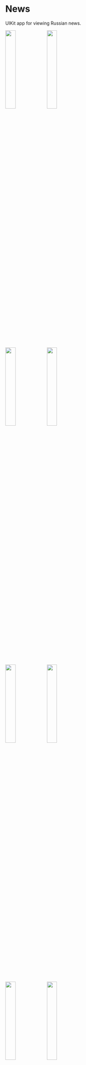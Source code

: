 # News
UIKit app for viewing Russian news.

<img src="https://user-images.githubusercontent.com/45876618/162014807-0fbaf1fe-1755-47a2-a344-39cad76ea857.png" width="25%" height="25%"> <img src="https://user-images.githubusercontent.com/45876618/162014911-6a88c623-ef48-4b9d-b752-43d856d68982.png" width="25%" height="25%">

<img src="https://user-images.githubusercontent.com/45876618/162014933-4a992853-0232-4488-8c3a-3a10e5a35d49.png" width="25%" height="25%"> <img src="https://user-images.githubusercontent.com/45876618/162014946-e8a2f4a1-1993-4ac0-8f96-5d9e61dcd8b7.png" width="25%" height="25%">

<img src="https://user-images.githubusercontent.com/45876618/162014954-a69fba72-9138-4a5f-b038-75e5f4594d1c.png" width="25%" height="25%"> <img src="https://user-images.githubusercontent.com/45876618/162014961-487cc766-7f92-4f77-878b-a37d9ce742db.png" width="25%" height="25%">

<img src="https://user-images.githubusercontent.com/45876618/162014964-83ae3afb-7602-4b20-bab3-505e2c804351.png" width="25%" height="25%"> <img src="https://user-images.githubusercontent.com/45876618/162014966-ab831d42-47b7-484e-9d89-5f087b3eaf7a.png" width="25%" height="25%">


Основной стэк: UIKit, TabBarController, NavigationController, TableView, UserDefaults, NSCache, SafariServices, MVC.

Краткое описание: Приложение загружает из интернета и отображает новости России с возможностью добавления их в закладки и обновлением списка новостей.

Подробное описание:
1. Проект полностью написан на UIKit;
2. Использована архитектура MVC;
3. Использованы TabBarController, NavigationController;
4. Использованы TableView с кастомными ячейками;
5. Постраничная загрузка новостей;
6. Реализован жест pull to refresh;
7. Загрузка из интернета по API (newsapi.org) картинки, тайтла, краткого описания, автора, времени публикации и URL источника новости;
8. Сохранение загруженных из сети картинок в кэш;
9. Возможность просмотра оригинального источника новостей через браузер Safari;
10. Реализован ScrollView для айфонов с маленьким экраном при открытии новости;
11. Реализовано сохранение новостей в закладки с помощью UserDafaults;
12. Реализовано удаление новостей из закладок;
13. Кастомный AlertViewController с обработками различных ошибок;
14. Приложение проверено на утечки памяти;
15. Добавлена иконка приложения.

Что еще планируется реализовать:
1. Не всегда корректно обновляются изображения в ячейках TableView. Возможно, подберу сторонний фреймворк для облегчения работы;
2. Избавиться от синглтонов, внедрить DI;
3. Написать Unit/UI-тесты.
